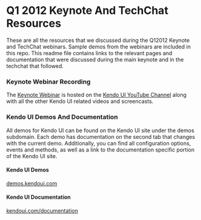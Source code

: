 # Q1 2012 Keynote And TechChat Resources

These are all the resources that we discussed during the Q12012 Keynote and TechChat webinars.  Sample demos from the webinars are included in this repo.  This readme file contains links to the relevant pages and documentation that were discussed during the main keynote and in the techchat that followed.

### Keynote Webinar Recording

The [Keynote Webinar](http://youtu.be/jl3DZ-KnrCU) is hosted on the [Kendo UI YouTube Channel](http://www.youtube.com/user/kendouiTV) along with all the other Kendo UI related videos and screencasts.

### Kendo UI Demos And Documentation

All demos for Kendo UI can be found on the Kendo UI site under the demos subdomain.  Each demo has documentation on the second tab that changes with the current demo.  Additionally, you can find all configuration options, events and methods, as well as a link to the documentation specific portion of the Kendo UI site.

#### Kendo UI Demos
[demos.kendoui.com]("http://demos.kendoui.com")

#### Kendo UI Documentation
[kendoui.com/documentation]("http://kendoui.com/documentation")
